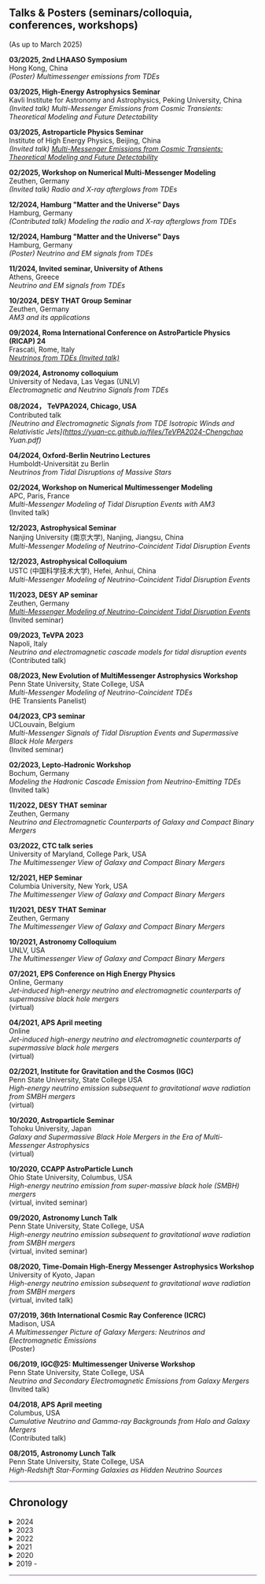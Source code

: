 <h2>Talks & Posters (seminars/colloquia, conferences, workshops)</h2>
(As up to March 2025)

**03/2025, 2nd LHAASO Symposium** <br />
Hong Kong, China <br />
*(Poster) Multimessenger emissions from TDEs*

**03/2025, High-Energy Astrophysics Seminar** <br />
Kavli Institute for Astronomy and Astrophysics, Peking University, China <br />
*(Invited talk) Multi-Messenger Emissions from Cosmic Transients: Theoretical Modeling and Future Detectability*


**03/2025, Astroparticle Physics Seminar**<br />
Institute of High Energy Physics, Beijing, China <br />
*(Invited talk) [Multi-Messenger Emissions from Cosmic Transients: Theoretical Modeling and Future Detectability](https://www.dropbox.com/scl/fi/ddrdiv4nnd5prs324john/Yuan_IHEP_2025.pdf?rlkey=ltjl5tvcfn73p4zxut0zm5f73&st=bagi4knt&dl=0)*

**02/2025, Workshop on Numerical Multi-Messenger Modeling** <br />
Zeuthen, Germany <br />
*(Invited talk) Radio and X-ray afterglows from TDEs*

**12/2024, Hamburg "Matter and the Universe" Days** <br />
Hamburg, Germany <br />
*(Contributed talk) Modeling the radio and X-ray afterglows from TDEs*

**12/2024, Hamburg "Matter and the Universe" Days** <br />
Hamburg, Germany <br />
*(Poster) Neutrino and EM signals from TDEs*

**11/2024, Invited seminar, University of Athens** <br />
Athens, Greece <br />
*Neutrino and EM signals from TDEs*

**10/2024, DESY THAT Group Seminar** <br />
Zeuthen, Germany <br />
*AM3 and its applications*

**09/2024, Roma International Conference on AstroParticle Physics (RICAP) 24** <br />
Frascati, Rome, Italy <br />
*[Neutrinos from TDEs (Invited talk)](https://agenda.infn.it/event/35353/contributions/236438/attachments/125679/185411/RICAP24_TDE_CYuan.pdf)*

**09/2024, Astronomy colloquium** <br />
University of Nedava, Las Vegas (UNLV) <br />
*Electromagnetic and Neutrino Signals from TDEs*

**08/2024， TeVPA2024, Chicago, USA** <br />
Contributed talk <br />
*[Neutrino and Electromagnetic Signals from TDE Isotropic Winds and Relativistic Jets](https://yuan-cc.github.io/files/TeVPA2024-Chengchao Yuan.pdf)*

**04/2024, Oxford-Berlin Neutrino Lectures** <br />
Humboldt-Universität zu Berlin <br />
*Neutrinos from Tidal Disruptions of Massive Stars*


**02/2024, Workshop on Numerical Multimessenger Modeling** <br /> APC, Paris, France <br /> *Multi-Messenger Modeling of Tidal Disruption Events with AM3* <br /> (Invited talk)

**12/2023, Astrophysical Seminar** <br />  Nanjing University (南京大学), Nanjing, Jiangsu, China <br />  *Multi-Messenger Modeling of Neutrino-Coincident Tidal Disruption Events* <br /> 

**12/2023, Astrophysical Colloquium** <br />  USTC (中国科学技术大学), Hefei, Anhui, China <br />  *Multi-Messenger Modeling of Neutrino-Coincident Tidal Disruption Events* <br /> 

**11/2023, DESY AP seminar** <br />  Zeuthen, Germany <br />  *[Multi-Messenger Modeling of Neutrino-Coincident Tidal Disruption Events](https://yuan-cc.github.io/files/11:23-DESY_AP_Seminar.pdf)* <br /> (Invited seminar)

**09/2023, TeVPA 2023** <br />  Napoli, Italy <br />  *Neutrino and electromagnetic cascade models for tidal disruption events* <br /> (Contributed talk)

**08/2023, New Evolution of MultiMessenger Astrophysics Workshop** <br />  Penn State University, State College, USA <br />  *Multi-Messenger Modeling of Neutrino-Coincident TDEs* <br /> (HE Transients Panelist)

**04/2023, CP3 seminar** <br />  UCLouvain, Belgium <br />  *Multi-Messenger Signals of Tidal Disruption Events and Supermassive Black Hole Mergers* <br /> (Invited seminar)

**02/2023, Lepto-Hadronic Workshop** <br />  Bochum, Germany <br />  *Modeling the Hadronic Cascade Emission from Neutrino-Emitting TDEs* <br /> (Invited talk)

**11/2022, DESY THAT seminar** <br />  Zeuthen, Germany <br />  *Neutrino and Electromagnetic Counterparts of Galaxy and Compact Binary Mergers* <br /> 

**03/2022, CTC talk series** <br />  University of Maryland, College Park, USA <br />  *The Multimessenger View of Galaxy and Compact Binary Mergers* <br /> 

**12/2021, HEP Seminar** <br />  Columbia University, New York, USA <br />  *The Multimessenger View of Galaxy and Compact Binary Mergers* <br /> 

**11/2021, DESY THAT Seminar** <br />  Zeuthen, Germany <br />  *The Multimessenger View of Galaxy and Compact Binary Mergers* <br /> 

**10/2021, Astronomy Colloquium** <br />  UNLV, USA <br />  *The Multimessenger View of Galaxy and Compact Binary Mergers* <br /> 

**07/2021, EPS Conference on High Energy Physics** <br /> Online, Germany <br />  *Jet-induced high-energy neutrino and electromagnetic counterparts of supermassive black hole mergers* <br /> (virtual)

**04/2021, APS April meeting** <br />  Online <br />  *Jet-induced high-energy neutrino and electromagnetic counterparts of supermassive black hole mergers* <br /> (virtual)

**02/2021, Institute for Gravitation and the Cosmos (IGC)** <br />  Penn State University, State College USA <br />  *High-energy neutrino emission subsequent to gravitational wave radiation from SMBH mergers* <br /> (virtual)

**10/2020, Astroparticle Seminar** <br />  Tohoku University, Japan <br />  *Galaxy and Supermassive Black Hole Mergers in the Era of Multi-Messenger Astrophysics* <br /> (virtual)

**10/2020, CCAPP AstroParticle Lunch** <br />  Ohio State University, Columbus, USA <br />  *High-energy neutrino emission from super-massive black hole (SMBH) mergers* <br /> (virtual, invited seminar)

**09/2020, Astronomy Lunch Talk** <br />  Penn State University, State College, USA <br />  *High-energy neutrino emission subsequent to gravitational wave radiation from SMBH mergers* <br /> (virtual, invited seminar)

**08/2020, Time-Domain High-Energy Messenger Astrophysics Workshop** <br />  University of Kyoto, Japan <br />  *High-energy neutrino emission subsequent to gravitational wave radiation from SMBH mergers* <br /> (virtual, invited talk)

**07/2019, 36th International Cosmic Ray Conference (ICRC)** <br />  Madison, USA <br />  *A Multimessenger Picture of Galaxy Mergers: Neutrinos and Electromagnetic Emissions* <br /> (Poster)

**06/2019, IGC@25: Multimessenger Universe Workshop** <br />  Penn State University, State College, USA <br />  *Neutrino and Secondary Electromagnetic Emissions from Galaxy Mergers* <br /> (Invited talk)

**04/2018, APS April meeting** <br />  Columbus, USA <br />  *Cumulative Neutrino and Gamma-ray Backgrounds from Halo and Galaxy Mergers* <br /> (Contributed talk)

**08/2015, Astronomy Lunch Talk** <br />  Penn State University, State College, USA <br />  *High-Redshift Star-Forming Galaxies as Hidden Neutrino Sources* <br /> 
   
<hr style="height:2px;border-width:0;color:gray;background-color:#B3A1BF">


<h2>Chronology</h2>



<details><summary>2024</summary>
<ul>

<li> December 23, 2024 - January 1, 2025<br />
Happy Holidays!</li>

<li> December 12-13<br />
Hamburg "Matter and the Universe" Days, invited talk and poster</li>

<li> November 18-30<br />
Collaboration visit and seminar talk, University of Athens, Greece</li>

<li> September 23 - 27, 2024<br />
9th Roma International Conference on Astro-Particle Physics (RICAP-2024)<br />
Invited talk</li>

<li> September 02 - 06, 2024<br />
Collaboration visit and seminar talk, UNLV, Las Vegas</li>

<li> August 26 - August 30, 2024 <br />
TeVPA2024, Chicago, US</li>

<li> April 20 - May 5 <br />
State College, PA, USA</li>

<li> April 8 - 11 <br />
Lectures, Oxford-Berlin joint neutrino lecture series, Berlin, Germany</li>

<li> March 26 - March 27 <br />
Multimessenger Workshop, Görlitz, Germany</li>

<li> February 21 - February 23, 2024 <br />
Workshop on Numerical Multi-Messenger Modeling, Paris, France</li>

<li> December 25 - January 01, 2024<br />
Happy Holidays!</li>
</ul>
</details>

   
<details><summary>2023</summary>
 <ul>

<li> December 25 - January 01, 2024<br />
Happy Holidays!</li>

<li> December 21 - December 22<br />
Astronomy Seminar, 南京大学 (Nanjing University), Nanjing, Jiangsu, China </li>

<li> December 18 - December 20<br />
Astrophysical Seminar, 中国科学技术大学 (University of Science and Technology of China)，Hefei, Anhui, China </li>

<li> December 13<br />
THAT group Christmas Dinner</li>

<li> November 17<br />
DESY AP seminar, Zeuthen, Germany</li>

<li> September 11 - September 15<br />
Contribution talk, TeVPA23, Napoli, Italy.</li>

<li> August 21 - August 23<br />
Panelist, New Evolution of MultiMessenger Astrophysics Workshop, Penn State Univerisity </li>

<li> July 18 - September 7<br />
DESY summer undergraduate student program.</li>

<li> June 25 - July 17<br />
Summer vacation to U.S.</li>

<li> April 25 - 27<br />
Invited seminar, UCLouvain, Belgium</li>

<li> February 27 - March 03<br />
Invited talk, Astroparticle Workshop on Numerical Multimessenger Modeling, Ruhr-Universität Bochum (Germany)</li>

<li> February 21/22<br />
Postdoc representative, DESY Astroparticle Division meeting</li>

<li> December 23, 2022 - January 2, 2023 <br />
Happy Holidays!</li>

</ul>
</details>

<details><summary>2022</summary>
 <ul>
   
<li> December 23 - January 1, 2023 <br /> Happy Holidays!</li>

<li> December 16<br />
DESY Astroparticle (AP) Morning Show & Christmas Lunch</li>

<li> December 14<br />
THAT group meeting - lead TDE AT2022cmc discussion</li>

<li> November 11<br />
The paper with B. Theodore Zhang et al is submitted to [arXiv](https://arxiv.org/abs/2211.05754).</li>

<li> November 09<br />
Seminar talk at THAT meeting</li>

<li> October 09<br />
Fermi GBM and Swift XRT/BAT detected the brightest GRB 221009A.</li>

<li> October 01<br />
Move to Zeuthen, Germany and start my postdoctoral position at DESY.</li>

<li> August 13 <br />
Penn State Summer 2022 Commencement ceremonies. </li>

<li> July 13-16<br />
AstroFest!</li>

<li> June 28<br />
My PhD dissertation is approved by the Committee and the Graduate School.</li>

<li> June 17 <br />
Our SGRB paper with Kohta, Peter, Imre, Dafne, and Asaf has now been published in ApJ, and is available at https://doi.org/10.3847/1538-4357/ac6ddf.</li>

<li> April 19, 10 am (EDT) <br />
PhD defense (hybrid: Davey Lab 339 and zoom link TBD)</li>

<li> ~~April 10 - APS April meeting, New York City (cancelled)~~</li>

<li> March 16 <br />
CTC talk series, University of Maryland</li>
   
</ul>
</details>

<details><summary>2021</summary>
 <ul>
<li> 12/2021 - HEP seminar, Columbia University [<a href="https://yuan-cc.github.io/files/columbia_slides.pdf">Slides</a>]</li>
<li> 11/2021 - talk, THAT seminar, DESY (virtual)</li>
<li> 10/2021 - talk, astronomy colloquium, UNLV (virtual)</li>
<li> 07/2021 - contributed talk, European Physical Society Conference on High Energy Physics (EPS-HEP)</li>
<li> 04/2021 - contributed talk, APS April Meeting (virtual)</li>
   </ul>
</details>

<details><summary>2020</summary>
  <ul>
   <li>10/2020 - CCAPP AstroParticle Lunch, OSU (virtual) </li>
   <li>10/2020 - astronomical seminar, Tohoku University, Japan (virtual)</li> 
   <li>09/2020 - lunch talk, Dept. of Astronomy & Astrophysics, Penn State </li>
   <li>08/2020 - contributed taik, Time-Domain High-Energy Messenger Astrophysics Workshop, University of Kyoto, Japan</li>
   </ul>
</details>

<details><summary>2019 - </summary>
 <ul>
<li>07/2019 - (poster)36th International Cosmic Ray Conference (ICRC), Madison, WI</li>
<li>06/2019 - contributed talk, IGC@25: Multimessenger Universe Workshop, State College, PA</li>
<li>04/2018 - passed the Doctoral Comprehensive Exam </li>
<li>01/2018 - contributed talk, APS April meeting, Columbus, OH</li>
<li>10/2016 - passed the candidancy exam </li>
<li>06/2016 - obtained B.Sc. of Astronomy from Nanjing University</li>
<li>08/2015 - lunch talk, Dept. of Astronomy & Astrophysics, Penn State</li>
<li>07/2015 - REU internship, host institute: Dept. of Astronomy & Astrophysics, Penn State</li>

  </ul>
</details>

<hr style="height:2px;border-width:0;color:gray;background-color:#B3A1BF">

 
